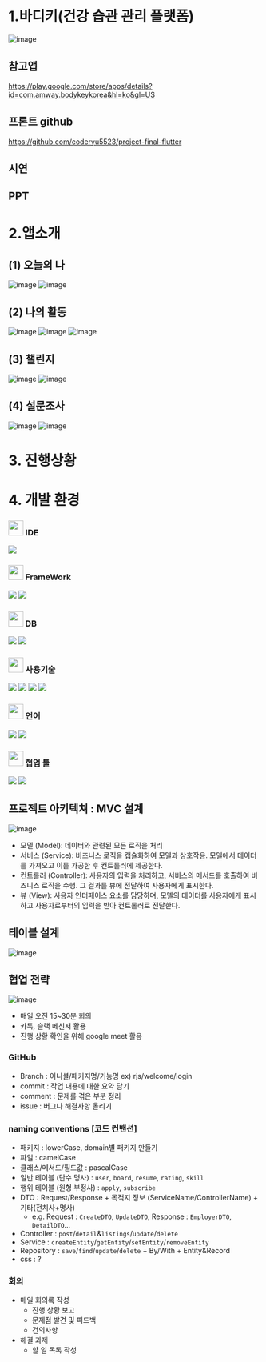# 1.바디키(건강 습관 관리 플랫폼)

![image](https://github.com/coderyu5523/project-final-flutter/assets/153602328/43997232-c0e8-4d70-969a-ab56c0411a9e)

## 참고앱
https://play.google.com/store/apps/details?id=com.amway.bodykeykorea&hl=ko&gl=US

## 프론트 github
https://github.com/coderyu5523/project-final-flutter


## 시연
## PPT



# 2.앱소개

## (1) 오늘의 나
![image](https://github.com/coderyu5523/project-final-flutter/assets/153602328/38ebef6a-f4ce-4bc1-88da-b1d592fedcb2)
![image](https://github.com/coderyu5523/project-final-flutter/assets/153602328/e9cbdd7c-a10c-417f-8330-19d815b214e6)

## (2) 나의 활동
![image](https://github.com/coderyu5523/project-final-flutter/assets/153602328/a1876b9e-6f79-42fe-8bba-c557a742a404)
![image](https://github.com/coderyu5523/project-final-flutter/assets/153602328/ca766228-06c4-4ce2-9aa4-bb958ed03013)
![image](https://github.com/coderyu5523/project-final-flutter/assets/153602328/bff9c22f-98b6-402e-b370-93308ca28fe7)

## (3) 챌린지
![image](https://github.com/coderyu5523/project-final-flutter/assets/153602328/60fdbe3f-4ee9-4f43-aa6c-a0a94aa978d4)
![image](https://github.com/coderyu5523/project-final-flutter/assets/153602328/f19f5b61-30f2-4b28-b6d0-2b9cac137674)

## (4) 설문조사
![image](https://github.com/coderyu5523/project-final-flutter/assets/153602328/66e93046-60db-48e5-a3e7-22d6a381acd8)
![image](https://github.com/coderyu5523/project-final-flutter/assets/153602328/a72a6ff6-8a05-4628-8349-e18c416ad10c)



# 3. 진행상황


# 4. 개발 환경
<span>
 <h3><img src="https://raw.githubusercontent.com/Tarikul-Islam-Anik/Animated-Fluent-Emojis/master/Emojis/Hand%20gestures/Eyes.png" width=30" /> IDE</h3>
 <img src="https://img.shields.io/badge/IntelliJ_IDEA-000000.svg?style=for-the-badge&logo=intellij-idea&logoColor=white"/>

  <h3><img src="https://raw.githubusercontent.com/Tarikul-Islam-Anik/Animated-Fluent-Emojis/master/Emojis/Hand%20gestures/Eyes.png" width=30" /> FrameWork</h3>
 <img src="https://img.shields.io/badge/Springboot-6DB33F?style=for-the-badge&logo=springboot&logoColor=white"/>
 <img src="https://img.shields.io/badge/BootStrap-8A2BE2?style=for-the-badge&logo=BootStrap&logoColor=white"/>

  <h3><img src="https://raw.githubusercontent.com/Tarikul-Islam-Anik/Animated-Fluent-Emojis/master/Emojis/Hand%20gestures/Eyes.png" width=30" /> DB</h3>
   <img src="https://img.shields.io/badge/H2-FFA500?style=for-the-badge&logo=H2&logoColor=white"/>
   <img src="https://img.shields.io/badge/MySQL-005C84?style=for-the-badge&logo=mysql&logoColor=white"/>
   
  <h3><img src="https://raw.githubusercontent.com/Tarikul-Islam-Anik/Animated-Fluent-Emojis/master/Emojis/Hand%20gestures/Eyes.png" width=30" /> 사용기술</h3>
  <img src="https://img.shields.io/badge/HTML5-E34F26?style=for-the-badge&logo=html5&logoColor=white"/>
<img src="https://img.shields.io/badge/CSS3-1572B6?style=for-the-badge&logo=css3&logoColor=white"/>
<img src="https://img.shields.io/badge/mustache-F7DF1E?style=for-the-badge&logo=Mustache&logoColor=white"/>
<img src="https://img.shields.io/badge/jQuery-0769AD.svg?style=for-the-badge&logo=jquery&logoColor=white"/>

  <h3><img src="https://raw.githubusercontent.com/Tarikul-Islam-Anik/Animated-Fluent-Emojis/master/Emojis/Hand%20gestures/Eyes.png" width=30" /> 언어</h3>
  <img src="https://img.shields.io/badge/Java-ED8B00?style=for-the-badge&logo=openjdk&logoColor=white"/>
  <img src="https://img.shields.io/badge/JavaScript-F7DF1E?style=for-the-badge&logo=JavaScript&logoColor=white"/>

  <h3><img src="https://raw.githubusercontent.com/Tarikul-Islam-Anik/Animated-Fluent-Emojis/master/Emojis/Hand%20gestures/Eyes.png" width=30" /> 협업 툴</h3>
<img src="https://img.shields.io/badge/GIT-E44C30?style=for-the-badge&logo=git&logoColor=white"/>
<img src="https://img.shields.io/badge/GitHub-100000?style=for-the-badge&logo=github&logoColor=white"/>
</span>

## 프로젝트 아키텍쳐 : MVC 설계
![image](https://github.com/coderyu5523/project-final-spring/assets/153602328/79fa06c7-8b6e-479b-a0fa-bd5de6cf9f02)

- 모델 (Model): 데이터와 관련된 모든 로직을 처리
- 서비스 (Service): 비즈니스 로직을 캡슐화하여 모델과 상호작용. 모델에서 데이터를 가져오고 이를 가공한 후 컨트롤러에 제공한다.
- 컨트롤러 (Controller): 사용자의 입력을 처리하고, 서비스의 메서드를 호출하여 비즈니스 로직을 수행. 그 결과를 뷰에 전달하여 사용자에게 표시한다.
- 뷰 (View): 사용자 인터페이스 요소를 담당하며, 모델의 데이터를 사용자에게 표시하고 사용자로부터의 입력을 받아 컨트롤러로 전달한다.
      

## 테이블 설계
![image](https://github.com/coderyu5523/project-final-flutter/assets/153602328/ce6cf877-3b30-4e3b-84f4-0303ee579d16)


## 협업 전략
![image](https://github.com/coderyu5523/project-final-flutter/assets/153602328/f1be670c-8d1f-4375-a846-87a405a5b7f5)

- 매일 오전 15~30분 회의
- 카톡, 슬랙 메신저 활용
- 진행 상황 확인을 위해 google meet 활용

### GitHub
- Branch : 이니셜/패키지명/기능명 ex) rjs/welcome/login
- commit : 작업 내용에 대한 요약 담기
- comment : 문제를 겪은 부분 정리
- issue : 버그나 해결사항 올리기
  
### naming conventions [코드 컨밴션]
- 패키지 : lowerCase, domain별 패키지 만들기
- 파일 : camelCase
- 클래스/메서드/필드값 : pascalCase
- 일반 테이블 (단수 명사) : `user`, `board`, `resume`, `rating`, `skill`
- 행위 테이블 (원형 부정사) : `apply`, `subscribe`
- DTO : Request/Response + 목적지 정보 (ServiceName/ControllerName) + 기타(전치사+명사)
  - e.g. Request : `CreateDTO`, `UpdateDTO`, Response : `EmployerDTO`, `DetailDTO`...
- Controller : `post`/`detail`&`listings`/`update`/`delete`
- Service : `createEntity`/`getEntity`/`setEntity`/`removeEntity`
- Repository : `save`/`find`/`update`/`delete` + By/With + Entity&Record
- css : ?
### 회의
- 매일 회의록 작성
  - 진행 상황 보고
  - 문제점 발견 및 피드백
  - 건의사항
- 해결 과제
  - 할 일 목록 작성
